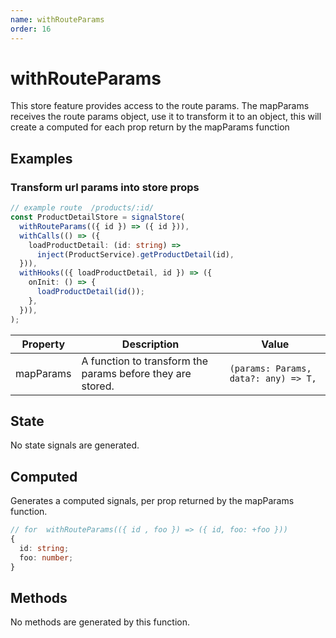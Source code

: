 ```yaml
---
name: withRouteParams 
order: 16
---
```


# withRouteParams
This store feature provides access to the route params. The mapParams receives the route params object, use it to transform it
to an object, this will create a computed for each prop return by the mapParams function

## Examples
### Transform url params into store props
```typescript
// example route  /products/:id/
const ProductDetailStore = signalStore(
  withRouteParams(({ id }) => ({ id })),
  withCalls(() => ({
    loadProductDetail: (id: string) =>
      inject(ProductService).getProductDetail(id),
  })),
  withHooks(({ loadProductDetail, id }) => ({
    onInit: () => {
      loadProductDetail(id());
    },
  })),
);
```


| Property        | Description                             | Value                                        |
|-----------------|-----------------------------------------|----------------------------------------------|
| mapParams          | A function to transform the params before they are stored.                        | `(params: Params, data?: any) => T,`                                  |

## State
No state signals are generated.

## Computed
Generates a computed signals, per prop returned by the mapParams function.

```typescript
// for  withRouteParams(({ id , foo }) => ({ id, foo: +foo }))
{
  id: string;
  foo: number;
}
```

## Methods
No methods are generated by this function.
